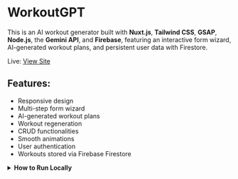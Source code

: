 # WorkoutGPT

This is an AI workout generator built with **Nuxt.js**, **Tailwind CSS**, **GSAP**, **Node.js**, the **Gemini API**, and **Firebase**, featuring an interactive form wizard, AI-generated workout plans, and persistent user data with Firestore.

Live: [View Site](https://workoutgpt-2d445.web.app)

## Features:
 - Responsive design
 - Multi-step form wizard
 - AI-generated workout plans
 - Workout regeneration
 - CRUD functionalities
 - Smooth animations
 - User authentication
 - Workouts stored via Firebase Firestore

<details>
  <summary><strong>How to Run Locally</strong></summary>

  1. Clone the repo
     `https://github.com/joshuakitong/workoutgpt`

  2. Install dependencies
     `npm install`

  3. Run the app
     `npm run dev`
</details>
